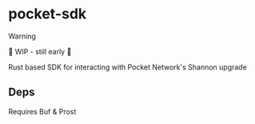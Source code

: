 # pocket-sdk

> [!WARNING]
> 🚧 WIP - still early 🚧

Rust based SDK for interacting with Pocket Network's Shannon upgrade

## Deps 

Requires Buf & Prost
